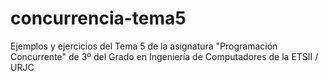 # concurrencia-tema5
Ejemplos y ejercicios del Tema 5 de la asignatura "Programación Concurrente" de 3º del Grado en Ingeniería de Computadores de la ETSII / URJC
